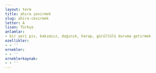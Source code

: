 ```yaml
---
layout: term
title: ahıra çevirmek
slug: ahira-cevirmek
letter: A
lisan: Türkçe
anlamlar:
- bir yeri pis, bakımsız, dağınık, harap, gürültülü duruma getirmek
ozellikler:
- - ''
ornekler:
- - ''
orneklerkaynak:
- - ''
---
```

